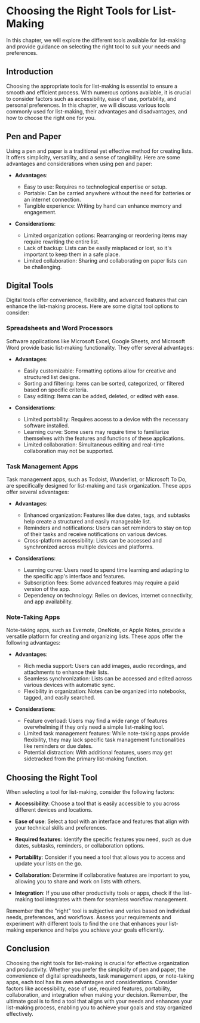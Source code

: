 Choosing the Right Tools for List-Making
=================================================

In this chapter, we will explore the different tools available for list-making and provide guidance on selecting the right tool to suit your needs and preferences.

Introduction
------------

Choosing the appropriate tools for list-making is essential to ensure a smooth and efficient process. With numerous options available, it is crucial to consider factors such as accessibility, ease of use, portability, and personal preferences. In this chapter, we will discuss various tools commonly used for list-making, their advantages and disadvantages, and how to choose the right one for you.

Pen and Paper
-------------

Using a pen and paper is a traditional yet effective method for creating lists. It offers simplicity, versatility, and a sense of tangibility. Here are some advantages and considerations when using pen and paper:

* **Advantages**:

  * Easy to use: Requires no technological expertise or setup.
  * Portable: Can be carried anywhere without the need for batteries or an internet connection.
  * Tangible experience: Writing by hand can enhance memory and engagement.
* **Considerations**:

  * Limited organization options: Rearranging or reordering items may require rewriting the entire list.
  * Lack of backup: Lists can be easily misplaced or lost, so it's important to keep them in a safe place.
  * Limited collaboration: Sharing and collaborating on paper lists can be challenging.

Digital Tools
-------------

Digital tools offer convenience, flexibility, and advanced features that can enhance the list-making process. Here are some digital tool options to consider:

### Spreadsheets and Word Processors

Software applications like Microsoft Excel, Google Sheets, and Microsoft Word provide basic list-making functionality. They offer several advantages:

* **Advantages**:

  * Easily customizable: Formatting options allow for creative and structured list designs.
  * Sorting and filtering: Items can be sorted, categorized, or filtered based on specific criteria.
  * Easy editing: Items can be added, deleted, or edited with ease.
* **Considerations**:

  * Limited portability: Requires access to a device with the necessary software installed.
  * Learning curve: Some users may require time to familiarize themselves with the features and functions of these applications.
  * Limited collaboration: Simultaneous editing and real-time collaboration may not be supported.

### Task Management Apps

Task management apps, such as Todoist, Wunderlist, or Microsoft To Do, are specifically designed for list-making and task organization. These apps offer several advantages:

* **Advantages**:

  * Enhanced organization: Features like due dates, tags, and subtasks help create a structured and easily manageable list.
  * Reminders and notifications: Users can set reminders to stay on top of their tasks and receive notifications on various devices.
  * Cross-platform accessibility: Lists can be accessed and synchronized across multiple devices and platforms.
* **Considerations**:

  * Learning curve: Users need to spend time learning and adapting to the specific app's interface and features.
  * Subscription fees: Some advanced features may require a paid version of the app.
  * Dependency on technology: Relies on devices, internet connectivity, and app availability.

### Note-Taking Apps

Note-taking apps, such as Evernote, OneNote, or Apple Notes, provide a versatile platform for creating and organizing lists. These apps offer the following advantages:

* **Advantages**:

  * Rich media support: Users can add images, audio recordings, and attachments to enhance their lists.
  * Seamless synchronization: Lists can be accessed and edited across various devices with automatic sync.
  * Flexibility in organization: Notes can be organized into notebooks, tagged, and easily searched.
* **Considerations**:

  * Feature overload: Users may find a wide range of features overwhelming if they only need a simple list-making tool.
  * Limited task management features: While note-taking apps provide flexibility, they may lack specific task management functionalities like reminders or due dates.
  * Potential distraction: With additional features, users may get sidetracked from the primary list-making function.

Choosing the Right Tool
-----------------------

When selecting a tool for list-making, consider the following factors:

* **Accessibility**: Choose a tool that is easily accessible to you across different devices and locations.

* **Ease of use**: Select a tool with an interface and features that align with your technical skills and preferences.

* **Required features**: Identify the specific features you need, such as due dates, subtasks, reminders, or collaboration options.

* **Portability**: Consider if you need a tool that allows you to access and update your lists on the go.

* **Collaboration**: Determine if collaborative features are important to you, allowing you to share and work on lists with others.

* **Integration**: If you use other productivity tools or apps, check if the list-making tool integrates with them for seamless workflow management.

Remember that the "right" tool is subjective and varies based on individual needs, preferences, and workflows. Assess your requirements and experiment with different tools to find the one that enhances your list-making experience and helps you achieve your goals efficiently.

Conclusion
----------

Choosing the right tools for list-making is crucial for effective organization and productivity. Whether you prefer the simplicity of pen and paper, the convenience of digital spreadsheets, task management apps, or note-taking apps, each tool has its own advantages and considerations. Consider factors like accessibility, ease of use, required features, portability, collaboration, and integration when making your decision. Remember, the ultimate goal is to find a tool that aligns with your needs and enhances your list-making process, enabling you to achieve your goals and stay organized effectively.
